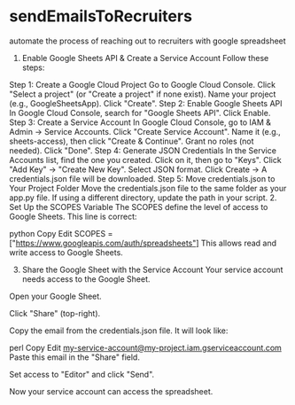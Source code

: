# sendEmailsToRecruiters
automate the process of reaching out to recruiters with google spreadsheet
1. Enable Google Sheets API & Create a Service Account
Follow these steps:

Step 1: Create a Google Cloud Project
Go to Google Cloud Console.
Click "Select a project" (or "Create a project" if none exist).
Name your project (e.g., GoogleSheetsApp).
Click "Create".
Step 2: Enable Google Sheets API
In Google Cloud Console, search for "Google Sheets API".
Click Enable.
Step 3: Create a Service Account
In Google Cloud Console, go to IAM & Admin → Service Accounts.
Click "Create Service Account".
Name it (e.g., sheets-access), then click "Create & Continue".
Grant no roles (not needed).
Click "Done".
Step 4: Generate JSON Credentials
In the Service Accounts list, find the one you created.
Click on it, then go to "Keys".
Click "Add Key" → "Create New Key".
Select JSON format.
Click Create → A credentials.json file will be downloaded.
Step 5: Move credentials.json to Your Project Folder
Move the credentials.json file to the same folder as your app.py file.
If using a different directory, update the path in your script.
2. Set Up the SCOPES Variable
The SCOPES define the level of access to Google Sheets. This line is correct:

python
Copy
Edit
SCOPES = ["https://www.googleapis.com/auth/spreadsheets"]
This allows read and write access to Google Sheets.

3. Share the Google Sheet with the Service Account
Your service account needs access to the Google Sheet.

Open your Google Sheet.

Click "Share" (top-right).

Copy the email from the credentials.json file. It will look like:

perl
Copy
Edit
my-service-account@my-project.iam.gserviceaccount.com
Paste this email in the "Share" field.

Set access to "Editor" and click "Send".

Now your service account can access the spreadsheet.

